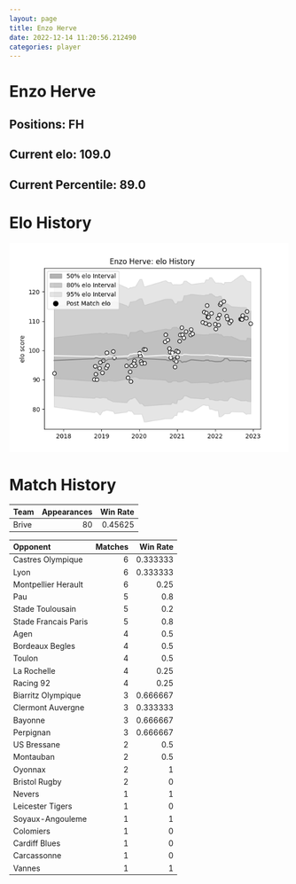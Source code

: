 ```yaml
---  
layout: page  
title: Enzo Herve  
date: 2022-12-14 11:20:56.212490  
categories: player  
---
```

# Enzo Herve

## Positions: FH

## Current elo: 109.0

## Current Percentile: 89.0

# Elo History


![elo history](history_EnzoHerve.png)
# Match History


| Team   |   Appearances |   Win Rate |
|:-------|--------------:|-----------:|
| Brive  |            80 |    0.45625 |

| Opponent             |   Matches |   Win Rate |
|:---------------------|----------:|-----------:|
| Castres Olympique    |         6 |   0.333333 |
| Lyon                 |         6 |   0.333333 |
| Montpellier Herault  |         6 |   0.25     |
| Pau                  |         5 |   0.8      |
| Stade Toulousain     |         5 |   0.2      |
| Stade Francais Paris |         5 |   0.8      |
| Agen                 |         4 |   0.5      |
| Bordeaux Begles      |         4 |   0.5      |
| Toulon               |         4 |   0.5      |
| La Rochelle          |         4 |   0.25     |
| Racing 92            |         4 |   0.25     |
| Biarritz Olympique   |         3 |   0.666667 |
| Clermont Auvergne    |         3 |   0.333333 |
| Bayonne              |         3 |   0.666667 |
| Perpignan            |         3 |   0.666667 |
| US Bressane          |         2 |   0.5      |
| Montauban            |         2 |   0.5      |
| Oyonnax              |         2 |   1        |
| Bristol Rugby        |         2 |   0        |
| Nevers               |         1 |   1        |
| Leicester Tigers     |         1 |   0        |
| Soyaux-Angouleme     |         1 |   1        |
| Colomiers            |         1 |   0        |
| Cardiff Blues        |         1 |   0        |
| Carcassonne          |         1 |   0        |
| Vannes               |         1 |   1        |